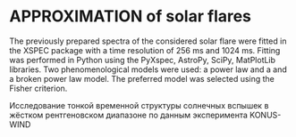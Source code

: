 # APPROXIMATION of solar flares

The previously prepared spectra of the considered solar flare were fitted in the 
XSPEC package with a time resolution of 256 ms and 1024 ms. 
Fitting was performed in Python using the PyXspec, AstroPy, SciPy, MatPlotLib libraries. 
Two phenomenological models were used: a power law and a and a broken power law model. 
The preferred model was selected using the Fisher criterion. 

Исследование тонкой временной структуры солнечных вспышек в жёстком рентгеновском диапазоне по данным эксперимента KONUS-WIND


